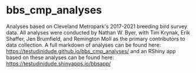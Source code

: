 # bbs_cmp_analyses
Analyses based on Cleveland Metropark's 2017-2021 breeding bird survey data. All analyses were conducted by Nathan W. Byer, with Tim Krynak, Erik Shaffer, Jen Brumfield, and Remington Moll as the primary contributors to data collection. A full markdown of analyses can be found here: https://testudinidude.github.io/bbs_cmp_analyses/ and an RShiny app based on these analyses can be found here: https://testudinidude.shinyapps.io/bbsapp/
